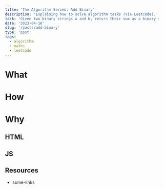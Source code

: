 ```yaml
---
title: 'The Algorithm Series: Add Binary'
description: 'Explaining how to solve algorithm tasks (via Leetcode).'
task: 'Given two binary strings a and b, return their sum as a binary string.'
date: '2023-04-10'
slug: '/posts/add-binary'
type: 'post'
tags:
  - algorithm
  - maths
  - leetcode
---
```


# What

# How

# Why

## HTML

## JS

## Resources

- some-links
